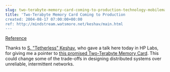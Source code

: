 ```yaml
---  
slug: two-terabyte-memory-card-coming-to-production-technology-mobilemag
title: 'Two-Terabyte Memory Card Coming to Production 
created: 2004-08-17 07:00:00+00:00
ref: http://mindstream.watsmore.net/keshav/main.html
---  
```

[Reference](http://mindstream.watsmore.net/keshav/main.html)
 
Thanks to [S. "Tetherless" Keshav](https://web.archive.org/web/20060207141439/http://mindstream.watsmore.net/keshav/main.html), who gave a talk here today in HP Labs, for giving me a pointer to [this promised Two-Terabyte Memory Card](https://web.archive.org/web/20070911220428/http://www.mobilemag.com/content/100/102/C3080/).  This could change some of the trade-offs in designing distributed systems over unreliable, intermittent networks.

